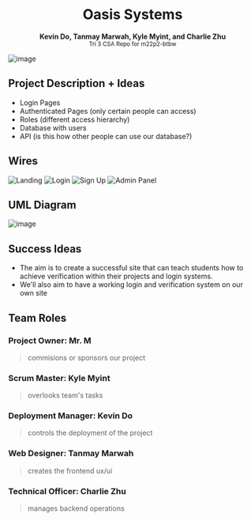 <h1 align="center">Oasis Systems</h1>
<p align="center">
  <b>Kevin Do, Tanmay Marwah, Kyle Myint, and Charlie Zhu</b> <br>
  <sub>Tri 3 CSA Repo for m22p2-btbw</sub>
</p>

![image](https://user-images.githubusercontent.com/72889453/158108834-e7e0cfa4-f508-4841-818b-8ccb849a2c72.png)

## Project Description + Ideas
- Login Pages
- Authenticated Pages (only certain people can access)
- Roles (different access hierarchy)
- Database with users
- API (is this how other people can use our database?)

## Wires
![Landing](https://user-images.githubusercontent.com/54718041/159974329-dceb59ac-0888-406e-881f-1c6ea6a27f7d.png)
![Login](https://user-images.githubusercontent.com/54718041/159974367-93e38440-ac1f-4108-8366-c0f98a11c57b.png)
![Sign Up](https://user-images.githubusercontent.com/54718041/159974384-45388baf-64eb-413d-a8c8-57435018b710.png)
![Admin Panel](https://user-images.githubusercontent.com/54718041/159974398-fc48f69a-b0f6-4990-9922-b80f62586cca.png)


## UML Diagram
![image](https://user-images.githubusercontent.com/54718041/158848785-d75a3c9b-c61a-4e03-9a2e-5b3533bc3e7d.png)


## Success Ideas
- The aim is to create a successful site that can teach students how to achieve verification within their projects and login systems.
- We'll also aim to have a working login and verification system on our own site

## Team Roles

### Project Owner: Mr. M
> commisions or sponsors our project

### Scrum Master: Kyle Myint
> overlooks team's tasks

### Deployment Manager: Kevin Do
> controls the deployment of the project

### Web Designer: Tanmay Marwah
> creates the frontend ux/ui

### Technical Officer: Charlie Zhu
> manages backend operations

